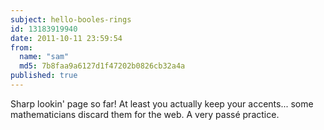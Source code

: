 ```yaml
---
subject: hello-booles-rings
id: 13183919940
date: 2011-10-11 23:59:54
from:
  name: "sam"
  md5: 7b8faa9a6127d1f47202b0826cb32a4a
published: true
---
```

Sharp lookin' page so far! At least you actually keep your accents... some mathematicians discard them for the web. A very passé practice.
